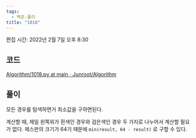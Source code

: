 ```yaml
---
tags:
  - 백준-풀이
title: "1018"
---
```


편집 시간: 2022년 2월 7일 오후 8:30

## 코드

[Algorithm/1018.py at main · Junroot/Algorithm](https://github.com/Junroot/Algorithm/blob/main/backjoon/1018.py)

## 풀이

모든 경우를 탐색하면거 최소값을 구하면된다.

계산할 때, 제일 왼쪽위가 흰색인 경우와 검은색인 경우 두 가지로 나누어서 계산할 필요가 없다. 체스판의 크기가 64기 때문에 `min(result, 64 - result)` 로 구할 수 있다.
